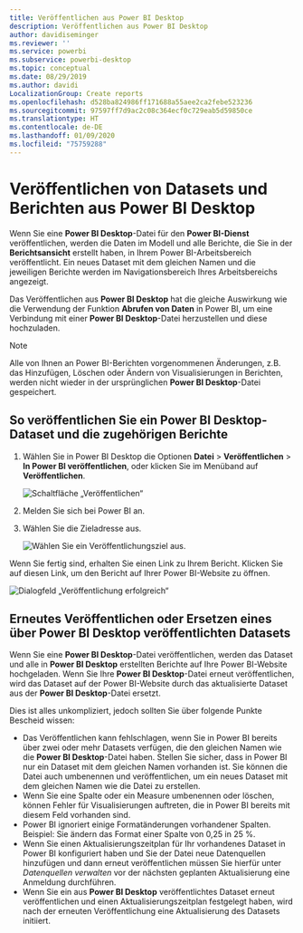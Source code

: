 ```yaml
---
title: Veröffentlichen aus Power BI Desktop
description: Veröffentlichen aus Power BI Desktop
author: davidiseminger
ms.reviewer: ''
ms.service: powerbi
ms.subservice: powerbi-desktop
ms.topic: conceptual
ms.date: 08/29/2019
ms.author: davidi
LocalizationGroup: Create reports
ms.openlocfilehash: d528ba824986ff171688a55aee2ca2febe523236
ms.sourcegitcommit: 97597ff7d9ac2c08c364ecf0c729eab5d59850ce
ms.translationtype: HT
ms.contentlocale: de-DE
ms.lasthandoff: 01/09/2020
ms.locfileid: "75759288"
---
```

# <a name="publish-datasets-and-reports-from-power-bi-desktop"></a>Veröffentlichen von Datasets und Berichten aus Power BI Desktop
Wenn Sie eine **Power BI Desktop**-Datei für den **Power BI-Dienst** veröffentlichen, werden die Daten im Modell und alle Berichte, die Sie in der **Berichtsansicht** erstellt haben, in Ihrem Power BI-Arbeitsbereich veröffentlicht. Ein neues Dataset mit dem gleichen Namen und die jeweiligen Berichte werden im Navigationsbereich Ihres Arbeitsbereichs angezeigt.

Das Veröffentlichen aus **Power BI Desktop** hat die gleiche Auswirkung wie die Verwendung der Funktion **Abrufen von Daten** in Power BI, um eine Verbindung mit einer **Power BI Desktop**-Datei herzustellen und diese hochzuladen.

> [!NOTE]
> Alle von Ihnen an Power BI-Berichten vorgenommenen Änderungen, z.B. das Hinzufügen, Löschen oder Ändern von Visualisierungen in Berichten, werden nicht wieder in der ursprünglichen **Power BI Desktop**-Datei gespeichert.
> 
> 

## <a name="to-publish-a-power-bi-desktop-dataset-and-reports"></a>So veröffentlichen Sie ein Power BI Desktop-Dataset und die zugehörigen Berichte
1. Wählen Sie in Power BI Desktop die Optionen **Datei** \> **Veröffentlichen** \> **In Power BI veröffentlichen**, oder klicken Sie im Menüband auf **Veröffentlichen**.  

   ![Schaltfläche „Veröffentlichen“](media/desktop-upload-desktop-files/pbid_publish_publishbutton.png)

2. Melden Sie sich bei Power BI an.
3. Wählen Sie die Zieladresse aus.

   ![Wählen Sie ein Veröffentlichungsziel aus.](media/desktop-upload-desktop-files/pbid_publish_select_destination.png)

Wenn Sie fertig sind, erhalten Sie einen Link zu Ihrem Bericht. Klicken Sie auf diesen Link, um den Bericht auf Ihrer Power BI-Website zu öffnen.

![Dialogfeld „Veröffentlichung erfolgreich“](media/desktop-upload-desktop-files/pbid_publish_success.png)

## <a name="re-publish-or-replace-a-dataset-published-from-power-bi-desktop"></a>Erneutes Veröffentlichen oder Ersetzen eines über Power BI Desktop veröffentlichten Datasets
Wenn Sie eine **Power BI Desktop**-Datei veröffentlichen, werden das Dataset und alle in **Power BI Desktop** erstellten Berichte auf Ihre Power BI-Website hochgeladen. Wenn Sie Ihre **Power BI Desktop**-Datei erneut veröffentlichen, wird das Dataset auf der Power BI-Website durch das aktualisierte Dataset aus der **Power BI Desktop**-Datei ersetzt.

Dies ist alles unkompliziert, jedoch sollten Sie über folgende Punkte Bescheid wissen:

* Das Veröffentlichen kann fehlschlagen, wenn Sie in Power BI bereits über zwei oder mehr Datasets verfügen, die den gleichen Namen wie die **Power BI Desktop**-Datei haben. Stellen Sie sicher, dass in Power BI nur ein Dataset mit dem gleichen Namen vorhanden ist. Sie können die Datei auch umbenennen und veröffentlichen, um ein neues Dataset mit dem gleichen Namen wie die Datei zu erstellen.
* Wenn Sie eine Spalte oder ein Measure umbenennen oder löschen, können Fehler für Visualisierungen auftreten, die in Power BI bereits mit diesem Feld vorhanden sind. 
* Power BI ignoriert einige Formatänderungen vorhandener Spalten. Beispiel: Sie ändern das Format einer Spalte von 0,25 in 25 %.
* Wenn Sie einen Aktualisierungszeitplan für Ihr vorhandenes Dataset in Power BI konfiguriert haben und Sie der Datei neue Datenquellen hinzufügen und dann erneut veröffentlichen müssen Sie hierfür unter *Datenquellen verwalten* vor der nächsten geplanten Aktualisierung eine Anmeldung durchführen.
* Wenn Sie ein aus **Power BI Desktop** veröffentlichtes Dataset erneut veröffentlichen und einen Aktualisierungszeitplan festgelegt haben, wird nach der erneuten Veröffentlichung eine Aktualisierung des Datasets initiiert. 

